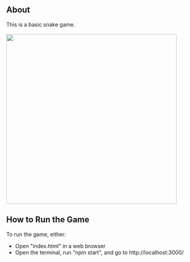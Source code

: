 <h2>About</h2>

This is a basic snake game.<br /><br />
<img src="https://user-images.githubusercontent.com/90944946/239458583-937b5fd7-13a5-4e40-b87d-ffc147c0268e.png" width="450" />

<h2>How to Run the Game</h2>

To run the game, either:
* Open "index.html" in a web browser
* Open the terminal, run "npm start", and go to http://localhost:3000/
